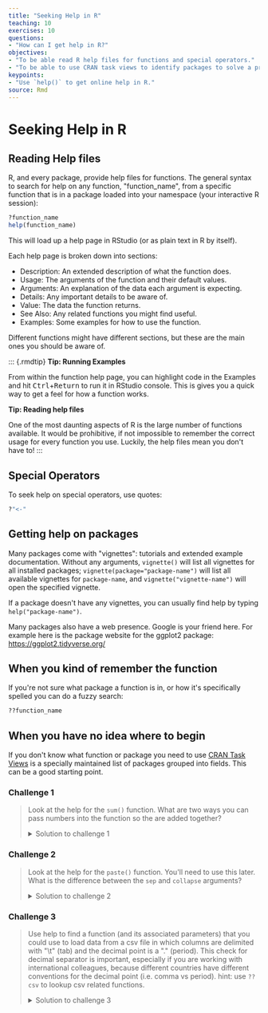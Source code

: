 ```yaml
---
title: "Seeking Help in R"
teaching: 10
exercises: 10
questions:
- "How can I get help in R?"
objectives:
- "To be able read R help files for functions and special operators."
- "To be able to use CRAN task views to identify packages to solve a problem."
keypoints:
- "Use `help()` to get online help in R."
source: Rmd
---
```




# Seeking Help in R

## Reading Help files

R, and every package, provide help files for functions. The general syntax to search for help on any
function, "function_name", from a specific function that is in a package loaded into your
namespace (your interactive R session):


```r
?function_name
help(function_name)
```

This will load up a help page in RStudio (or as plain text in R by itself).

Each help page is broken down into sections:

 - Description: An extended description of what the function does.
 - Usage: The arguments of the function and their default values.
 - Arguments: An explanation of the data each argument is expecting.
 - Details: Any important details to be aware of.
 - Value: The data the function returns.
 - See Also: Any related functions you might find useful.
 - Examples: Some examples for how to use the function.

Different functions might have different sections, but these are the main ones you should be aware of.

::: {.rmdtip}
**Tip: Running Examples**

From within the function help page, you can highlight code in the 
Examples and hit <kbd>Ctrl</kbd>+<kbd>Return</kbd> to run it in 
RStudio console. This is gives you a quick way to get a feel for
how a function works.

**Tip: Reading help files**

One of the most daunting aspects of R is the large number of functions
available. It would be prohibitive, if not impossible to remember the
correct usage for every function you use. Luckily, the help files
mean you don't have to!
:::

## Special Operators

To seek help on special operators, use quotes:


```r
?"<-"
```

## Getting help on packages

Many packages come with "vignettes": tutorials and extended example documentation.
Without any arguments, `vignette()` will list all vignettes for all installed packages;
`vignette(package="package-name")` will list all available vignettes for
`package-name`, and `vignette("vignette-name")` will open the specified vignette.

If a package doesn't have any vignettes, you can usually find help by typing
`help("package-name")`.

Many packages also have a web presence. Google is your friend here. For example here is the package website for the ggplot2 package: https://ggplot2.tidyverse.org/

## When you kind of remember the function

If you're not sure what package a function is in, or how it's specifically spelled you can do a fuzzy search:


```r
??function_name
```

## When you have no idea where to begin

If you don't know what function or package you need to use
[CRAN Task Views](http://cran.at.r-project.org/web/views)
is a specially maintained list of packages grouped into
fields. This can be a good starting point.

### Challenge 1

> Look at the help for the `sum()` function. What are two ways you can pass numbers 
> into the function so the are added together?
> 
> <details>
> 
> <summary>
> Solution to challenge 1
> </summary>
> 
> <br />
> 
> 
> ```r
> ?sum
> sum(1, 2, 3, 4, 5)
> x <- c(1, 2, 3)
> sum(x)
> ```
> 
> </details>




### Challenge 2

> Look at the help for the `paste()` function. You'll need to use this later.
> What is the difference between the `sep` and `collapse` arguments?
> 
> 
> <details>
> 
> <summary>
> Solution to challenge 2
> </summary>
> 
> <br />
> 
> To look at the help for the `paste()` function, use:
> 
> ```r
> help("paste")
> ?paste
> ```
> The difference between `sep` and `collapse` is a little
> tricky. The `paste` function accepts any number of arguments, each of which
> can be a vector of any length. The `sep` argument specifies the string
> used between concatenated terms — by default, a space. The result is a
> vector as long as the longest argument supplied to `paste`. In contrast,
> `collapse` specifies that after concatenation the elements are *collapsed*
> together using the given separator, the result being a single string.
> e.g. 
> 
> ```r
> paste(c("a","b"), "c")
> ```
> 
> ```
> [1] "a c" "b c"
> ```
> 
> ```r
> paste(c("a","b"), "c", sep = ",")
> ```
> 
> ```
> [1] "a,c" "b,c"
> ```
> 
> ```r
> paste(c("a","b"), "c", collapse = "|")
> ```
> 
> ```
> [1] "a c|b c"
> ```
> 
> ```r
> paste(c("a","b"), "c", sep = ",", collapse = "|")
> ```
> 
> ```
> [1] "a,c|b,c"
> ```
> (For more information,
> scroll to the bottom of the `?paste` help page and look at the
> examples, or try `example('paste')`.)
> 
> </details>




### Challenge 3
> Use help to find a function (and its associated parameters) that you could
> use to load data from a csv file in which columns are delimited with "\t"
> (tab) and the decimal point is a "." (period). This check for decimal
> separator is important, especially if you are working with international
> colleagues, because different countries have different conventions for the
> decimal point (i.e. comma vs period).
> hint: use `??csv` to lookup csv related functions.
> 
> 
> <details>
> 
> <summary>
> Solution to challenge 3
> </summary>
> 
> <br />
> 
> The standard R function for reading tab-delimited files with a period
> decimal separator is read.delim(). You can also do this with
> `read.table(file, sep="\t")` (the period is the *default* decimal
> separator for `read.table()`, although you may have to change
> the `comment.char` argument as well if your data file contains
> hash (#) characters
> 
> </details>



